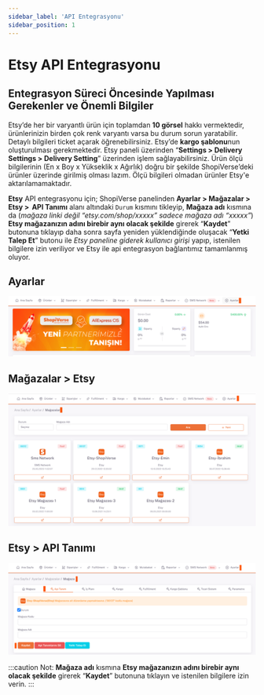 ```yaml
---
sidebar_label: 'API Entegrasyonu'
sidebar_position: 1
---
```


# Etsy API Entegrasyonu

## Entegrasyon Süreci Öncesinde Yapılması Gerekenler ve Önemli Bilgiler

Etsy’de her bir varyantlı ürün için toplamdan **10 görsel** hakkı vermektedir, ürünlerinizin birden çok renk varyantı varsa bu durum sorun yaratabilir. Detaylı bilgileri ticket açarak öğrenebilirsiniz.
Etsy’de **kargo şablonu**nun oluşturulması gerekmektedir. Etsy paneli üzerinden “**Settings > Delivery Settings > Delivery Setting**” üzerinden işlem sağlayabilirsiniz.
Ürün ölçü bilgilerinin (En x Boy x Yükseklik x Ağırlık) doğru bir şekilde ShopiVerse’deki ürünler üzerinde girilmiş olması lazım. Ölçü bilgileri olmadan ürünler Etsy'e aktarılamamaktadır.
 
**Etsy** API entegrasyonu için; ShopiVerse panelinden **Ayarlar > Mağazalar > Etsy >  API Tanımı** alanı altındaki `Durum` kısmını tikleyip, **Mağaza adı** kısmına da (*mağaza linki değil “etsy.com/shop/xxxxx” sadece mağaza adı “xxxxx”*)  **Etsy mağazanızın adını birebir aynı olacak şekilde** girerek “**Kaydet**” butonuna tıklayıp daha sonra sayfa yeniden yüklendiğinde oluşacak “**Yetki Talep Et**” butonu ile *Etsy paneline giderek kullanıcı girişi* yapıp, istenilen bilgilere izin veriliyor ve Etsy ile api entegrasyon bağlantımız tamamlanmış oluyor. 

## Ayarlar
![Ayarlar](../etsy/img/svayarlar.png)
 
## Mağazalar > Etsy
![Etsy](../etsy/img/svetsy.png)

## Etsy > API Tanımı
![EtsyAPI](../etsy/img/svetsyapi.png)


:::caution
Not: **Mağaza adı** kısmına **Etsy mağazanızın adını birebir aynı olacak şekilde** girerek “**Kaydet**” butonuna tıklayın ve istenilen bilgilere izin verin.
:::
